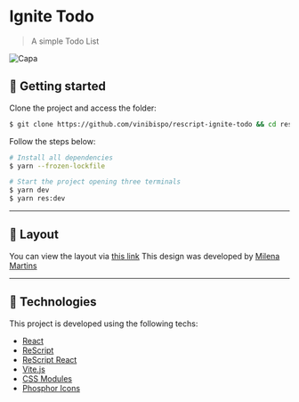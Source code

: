 # Ignite Todo

> A simple Todo List

![Capa](https://user-images.githubusercontent.com/48097622/235766439-b3fd6767-94a7-4902-bbdc-855ec78caa84.png)

## 🚀 Getting started

Clone the project and access the folder:
```bash
$ git clone https://github.com/vinibispo/rescript-ignite-todo && cd rescript-ignite-todo
```

Follow the steps below:
```bash
# Install all dependencies
$ yarn --frozen-lockfile

# Start the project opening three terminals
$ yarn dev
$ yarn res:dev
```
---
## 🎨 Layout
You can view the layout via [this link](https://www.figma.com/file/0n0zDN7zbzhRbaEO74Xesx/ToDo-List?node-id=0-1&t=WJlu3VKQ2ISl29qu-0)
This design was developed by [Milena Martins](https://www.figma.com/@millenakmartins)

---
## 🧪 Technologies
This project is developed using the following techs:

- [React](https://reactjs.org)
- [ReScript](https://rescript-lang.org)
- [ReScript React](https://rescript-lang.org/docs/react/latest/introduction)
- [Vite.js](https://vitejs.dev)
- [CSS Modules](https://github.com/css-modules/css-modules)
- [Phosphor Icons](https://phosphoricons.com/)
